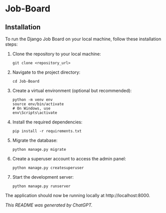 # Job-Board

## Installation

To run the Django Job Board on your local machine, follow these installation steps:

1. Clone the repository to your local machine:

   ```shell
   git clone <repository_url>
   ```

2. Navigate to the project directory:  
   ```shell
   cd Job-Board
   ```
3. Create a virtual environment (optional but recommended):  
   ```shell
   python -m venv env
   source env/bin/activate   
   # On Windows, use   
   env\Scripts\activate
   ```
4. Install the required dependencies:  
   ```shell
   pip install -r requirements.txt
   ```
5. Migrate the database:  
   ```shell
   python manage.py migrate
   ```
6. Create a superuser account to access the admin panel:  
   ```shell
   python manage.py createsuperuser
   ```
7. Start the development server:  
   ```shell
   python manage.py runserver
   ```

The application should now be running locally at http://localhost:8000.


*This README was generated by ChatGPT.*